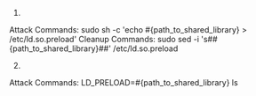 1.
Attack Commands:
sudo sh -c 'echo #{path_to_shared_library} > /etc/ld.so.preload'
Cleanup Commands:
sudo sed -i 's##{path_to_shared_library}##' /etc/ld.so.preload

2.
Attack Commands:
LD_PRELOAD=#{path_to_shared_library} ls
